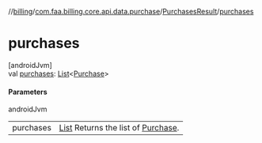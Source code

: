 //[billing](../../../index.md)/[com.faa.billing.core.api.data.purchase](../index.md)/[PurchasesResult](index.md)/[purchases](purchases.md)

# purchases

[androidJvm]\
val [purchases](purchases.md): [List](https://kotlinlang.org/api/latest/jvm/stdlib/kotlin.collections/-list/index.html)&lt;[Purchase](../../com.faa.billing.core.api/-purchase/index.md)&gt;

#### Parameters

androidJvm

| | |
|---|---|
| purchases | [List](https://kotlinlang.org/api/latest/jvm/stdlib/kotlin.collections/-list/index.html) Returns the list of [Purchase](../../com.faa.billing.core.api/-purchase/index.md). |
